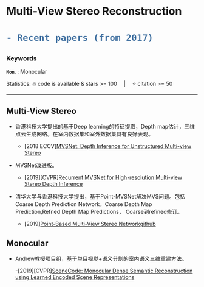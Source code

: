 # Multi-View Stereo Reconstruction
<h1> 

```diff
- Recent papers (from 2017)
```

</h1>

<h3> Keywords </h3>

__`Mon.`__: Monocular &emsp; 

Statistics: :fire: code is available & stars >= 100 &emsp;|&emsp; :star: citation >= 50

---
## Multi-View Stereo


- 香港科技大学提出的基于Deep learning的特征提取，Depth map估计，三维点云生成网络。在室内数据集和室外数据集具有良好表现。

  - [2018 ECCV][MVSNet: Depth Inference for Unstructured Multi-view Stereo](https://arxiv.org/pdf/1804.02505.pdf)

- MVSNet改进版。

  - [2019][CVPR][Recurrent MVSNet for High-resolution Multi-view Stereo Depth Inference](https://arxiv.org/pdf/1902.10556.pdf)

- 清华大学与香港科技大学提出，基于Point-MVSNet解决MVS问题。包括Coarse Depth Prediction Network，Coarse Depth Map Prediction,Refned Depth Map Predictions，
Coarse到refined修订。

  - [2019][Point-Based Multi-View Stereo Network](https://arxiv.org/pdf/1908.04422.pdf)[github](https://github.com/callmeray/PointMVSNet)
  
  
## Monocular
- Andrew教授项目组，基于单目视觉+语义分割的室内语义三维重建方法。

  -[2019][CVPR][SceneCode: Monocular Dense Semantic Reconstruction using Learned Encoded Scene Representations](https://zpascal.net/cvpr2019/Zhi_SceneCode_Monocular_Dense_Semantic_Reconstruction_Using_Learned_Encoded_Scene_Representations_CVPR_2019_paper.pdf)